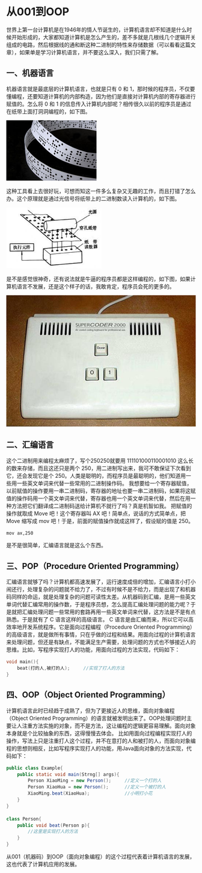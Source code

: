 # 从001到OOP

世界上第一台计算机是在1946年的情人节诞生的，计算机语言却不知道是什么时候开始形成的，大家都知道计算机是怎么产生的，差不多就是几根线几个逻辑开关组成的电路，然后根据线的通和断这种二进制的特性来存储数据（可以看看这篇文章），如果单是学习计算机语言，并不要这么深入，我们只需了解。

## 一、机器语言

机器语言就是最底层的计算机语言，也就是只有 0 和 1，那时候的程序员，不仅要懂编程，还要知道计算机的内部构造，因为他们是直接对计算机内部的寄存器进行赋值的。怎么将 0 和 1 的信息传入计算机内部呢？相传很久以前的程序员是通过在纸带上面打洞洞编程的，如下图。

![img01](0003.jpg)

这种工具看上去很好玩，可想而知这一件多么复杂又无趣的工作，而且打错了怎么办。这个原理就是通过光信号将纸带上的二进制数读入计算机的，如下图。

![img02](0002.jpg)

是不是感觉很神奇，还有说法就是牛逼的程序员都是这样编程的，如下图，如果计算机语言不发展，还是这个样子的话，我敢肯定，程序员会死的更多的。

![img03](0001.jpg)

## 二、汇编语言

这个二进制用来编程太麻烦了，写个250250就要用 111101000110001010 这么长的数来存储，而且这还只是两个 250，用二进制写出来，我可不敢保证下次看到它，还会发现它是个 250。人类是聪明的，而程序员是最聪明的，他们知道用一些用一些英文单词来代替一些常用的二进制操作码。
我想要给一个寄存器赋值，以前赋值的操作要用一串二进制码，寄存器的地址也要一串二进制码，如果将这赋值的操作码用一个英文单词来代替，寄存器也用一个英文单词来代替，然后在用一种方法把它们翻译成二进制码送给计算机不就行了吗？真是机智如我。
把赋值的操作就取成 Move 吧！这个寄存器叫 AX 吧！简单点，说话的方式简单点，把Move 缩写成 mov 吧！于是，前面的赋值操作就成这样了，假设赋的值是 250。

```txt
mov ax,250
```

是不是很简单，汇编语言就是这么个东西。

## 三、POP（Procedure Oriented Programming）

汇编语言就够了吗？计算机都高速发展了，运行速度成倍的增加，汇编语言小打小闹还行，处理复杂的问题就不给力了，不过有时候不是不给力，而是出现了和机器码同样的命运，就是处理复杂的问题可读性太差。从机器码到汇编，是用一些英文单词代替汇编常用的操作数，于是程序员想，怎么提高汇编处理问题的能力呢？于是就把汇编处理问题一些常用的套路再用一些英文单词来代替，这方法是不是有点熟悉。于是就有了 C 语言这样的高级语言。
C 语言是由汇编而来，所以它可以高效率地开发系统程序。它是面向过程编程（Procedure Oriented Programming）的高级语言，就是做所有事情，只在乎做的过程和结果。用面向过程的计算机语言来处理问题，但还是有缺点，不能满足生产需要，处理问题的方式也不够接近人的思维。比如，写程序实现打人的功能，用面向过程的方法实现，代码如下：

```c
void main(){
	beat(打的人,被打的人);		//实现了打人的方法
}
```

## 四、OOP（Object Oriented Programming）

计算机语言此时已经趋于成熟了，但为了更接近人的思维，面向对象编程（Object Oriented Programming）的语言就被发明出来了。OOP处理问题时主要让人注重方法实施的对象，而不是方法，这让编程的逻辑更容易理解。面向对象本身就是个比较抽象的东西，这得慢慢去体会。
比如用面向过程编程实现打人的操作，写法上只是注重打人这个过程，并不在意打的人和被打的人，而面向对象编程的思想则相反，比如写程序实现打人的功能，用Java面向对象的方法实现，代码如下：

```java
public class Example{
	public static void main(Strng[] args){
		Person XiaoMing = new Person();		//定义一个打的人
		Person XiaoHua = new Person();		//定义一个被打的人
		XiaoMing.beat(XiaoHua);				//小明打小花
	}
}

class Person{
	public void beat(Person p){
		//这里是实现打人的方法
	}
}
```

从001（机器码）到OOP（面向对象编程）的这个过程代表着计算机语言的发展，这也代表了计算机应用的发展。